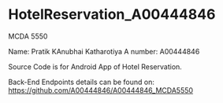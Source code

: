 # HotelReservation_A00444846
MCDA 5550

Name: Pratik KAnubhai Katharotiya
A number: A00444846

Source Code is for Android App of Hotel Reservation.

Back-End Endpoints details can be found on: https://github.com/A00444846/A00444846_MCDA5550
